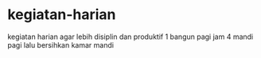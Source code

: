 # kegiatan-harian
kegiatan harian agar lebih disiplin dan produktif
1 bangun pagi jam 4
mandi pagi lalu bersihkan kamar mandi
